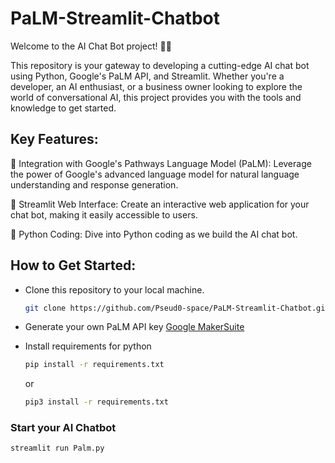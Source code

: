 # PaLM-Streamlit-Chatbot
Welcome to the AI Chat Bot project! 🤖💬

This repository is your gateway to developing a cutting-edge AI chat bot using Python, Google's PaLM API, and Streamlit. Whether you're a developer, an AI enthusiast, or a business owner looking to explore the world of conversational AI, this project provides you with the tools and knowledge to get started.

## Key Features:

🔵 Integration with Google's Pathways Language Model (PaLM): Leverage the power of Google's advanced language model for natural language understanding and response generation.

🚀 Streamlit Web Interface: Create an interactive web application for your chat bot, making it easily accessible to users.

🐍 Python Coding: Dive into Python coding as we build the AI chat bot.

## How to Get Started:

* Clone this repository to your local machine.
    ```bash
    git clone https://github.com/Pseud0-space/PaLM-Streamlit-Chatbot.git
    ```
* Generate your own PaLM API key
    [Google MakerSuite](https://makersuite.google.com/app/apikey "MakerSuite")
* Install requirements for python
  ```bash
  pip install -r requirements.txt
  ```
   or
  
  ```bash
  pip3 install -r requirements.txt
  ```

### Start your AI Chatbot
```bash
streamlit run Palm.py
